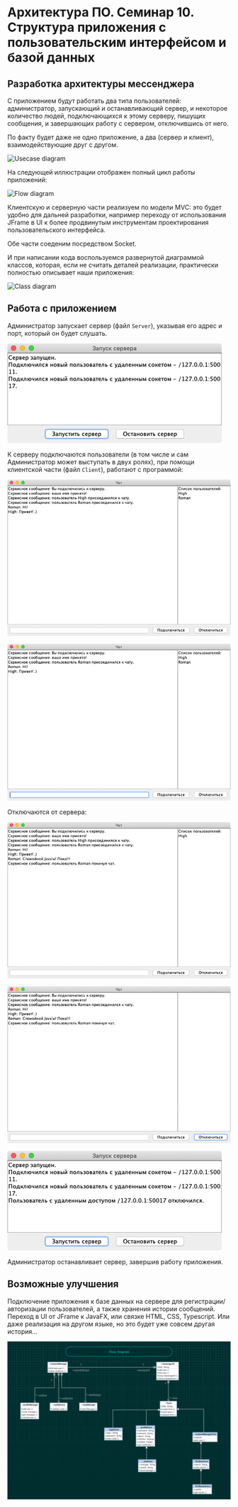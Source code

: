
# Архитектура ПО. Семинар 10. Структура приложения с пользовательским интерфейсом и базой данных

## Разработка архитектуры мессенджера
С приложением будут работать два типа пользователей: администратор, запускающий и останавливающий сервер, и некоторое количество людей, подключающихся к этому серверу, пишущих сообщения, и завершающих работу с сервером, отключившись от него.

По факту будет даже не одно приложение, а два (сервер и клиент), взаимодействующие друг с другом.

![Usecase diagram](/img/page01.png "Usecase diagram")


На следующей иллюстрации отображен полный цикл работы приложений:

![Flow diagram](/img/page02.png "Flow diagram")


Клиентскую и серверную части реализуем по модели MVC: это будет удобно для дальней разработки, например переходу от использования JFrame в UI к более продвинутым инструментам проектирования пользовательского интерфейса.

Обе части соеденим посредством Socket.

И при написании кода воспользуемся развернутой диаграммой классов, которая, если не считать деталей реализации, практически полностью описывает наши приложения:

![Class diagram](/img/page03.png "Class diagram")


## Работа с приложением
Администратор запускает сервер (файл `Server`), указывая его адрес и порт, который он будет слушать.

![Administrator screen](/img/server01.png "Administrator screen")

К серверу подключаются пользователи (в том числе и сам Администратор может выступать в двух ролях), при помощи клиентской части (файл `Client`), работают с программой:

![First client screen](/img/client01.png "First client screen")

![Second client screen](/img/client02.png "Second client screen")



Отключаются от сервера:

![First client screen](/img/client04.png "First client screen")

![Second client screen](/img/client03.png "Second client screen")

![Administrator screen](/img/server02.png "Administrator screen")

Администратор останавливает сервер, завершив работу приложения.

## Возможные улучшения
Подключение приложения к базе данных на сервере для регистрации/авторизации пользователей, а также хранения истории сообщений.
Переход в UI от JFrame к JavaFX, или связке HTML, CSS, Typescript.
Или даже реализация на другом языке, но это будет уже совсем другая история…

![Class diagram from future](/img/BigScreen.png "Class diagram from future")